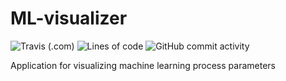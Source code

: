 # ML-visualizer
![Travis (.com)](https://img.shields.io/travis/com/eqtstv/ML-visualizer)
![Lines of code](https://img.shields.io/tokei/lines/github/eqtstv/ML-visualizer)
![GitHub commit activity](https://img.shields.io/github/commit-activity/m/eqtstv/ML-visualizer)

Application for visualizing machine learning process parameters
